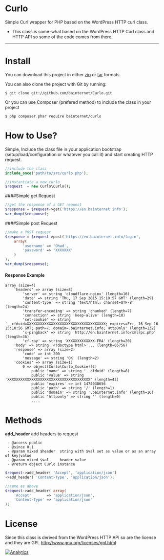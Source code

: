 Curlo
=========
Simple Curl wrapper for PHP based on the WordPress HTTP curl class.

*  This class is some-what based on the WordPress HTTP Curl class and HTTP API so some of the code comes from there.

----------

Install
========
You can download this project in either [zip][1] or [tar][2] formats.

You can also clone the project with Git by running:

    $ git clone git://github.com/bainternet/Curlo.git

Or you can use Composer (prefered method) to include the class in your project

    $ php composer.phar require bainternet/curlo

How to Use?
=====

Simple, Include the class file in your application bootstrap (setup/load/configuration or whatever you call it) and start creating HTTP request.

```PHP
//include the class
include_once('path/to/src/curlo.php');

//instantiate a new curlo
$request  = new Curlo\Curlo();
```
####Simple get Request
```PHP
//get the response of a GET request
$response = $request->get('https://en.bainternet.info');
var_dump($response);
```
####Simple post Request
```PHP
//make a POST request
$response = $request->post('https://en.bainternet.info/login', 
	array(
		'username' => 'Ohad', 
		'password' => 'XXXXXXX'
	)
);
var_dump($response);
```

#### Response Example
```DUMP
array (size=4)
	'headers' => array (size=8)
		'server' => string 'cloudflare-nginx' (length=16)
		'date' => string 'Thu, 17 Sep 2015 15:10:57 GMT' (length=29)
		'content-type' => string 'text/html; charset=UTF-8' (length=24)
		'transfer-encoding' => string 'chunked' (length=7)
		'connection' => string 'keep-alive' (length=10)
		'set-cookie' => string '__cfduid=XXXXXXXXXXXXXXXXXXXXXXXXXXXXXXXXXXXX; expires=Fri, 16-Sep-16 15:10:56 GMT; path=/; domain=.bainternet.info; HttpOnly' (length=132)
		'x-pingback' => string 'http://en.bainternet.info/xmlrpc.php' (length=36)
		'cf-ray' => string 'XXXXXXXXXXXXX-FRA' (length=20)
	'body' => string '<!doctype html>'... (length=65756)
	'response' => array (size=2)
		'code' => int 200
		'message' => string 'OK' (length=2)
	'cookies' => array (size=1)
		0 => object(Curlo\Curlo_Cookie)[2]
			public 'name' => string '__cfduid' (length=8)
			public 'value' => string 'XXXXXXXXXXXXXXXXXXXXXXXXXXXXXXXXXXXXXX' (length=43)
			public 'expires' => int 1474038656
			public 'path' => string '/' (length=1)
			public 'domain' => string '.bainternet.info' (length=16)
			public 'httponly' => string '' (length=0)
			....
```



Methods
=======

**add_header** add headers to request

     - @access public
     - @since 0.1
     - @param mixed $header  string with $val set as value or as an array of key|value
	 - @param mixed $val     header value
	 - @return object Curlo instance
```PHP
$request->add_header( 'Accept', 'application/json')
->add_header( 'Content-Type', 'application/json');

//same as above
$request->add_header( array( 
	'Accept'       => 'application/json',
	'Content-Type' => 'application/json'
);
```


License
=======

Since this class is derived from the WordPress HTTP API so are the license and they are GPL http://www.gnu.org/licenses/gpl.html

  [1]: https://github.com/bainternet/Curlo/zipball/master
  [2]: https://github.com/bainternet/Curlo/tarball/master
  [3]: https://github.com/bainternet/Curlo
[![Analytics](https://ga-beacon.appspot.com/UA-50573135-9/Curlo/main)](https://github.com/bainternet/Curlo)